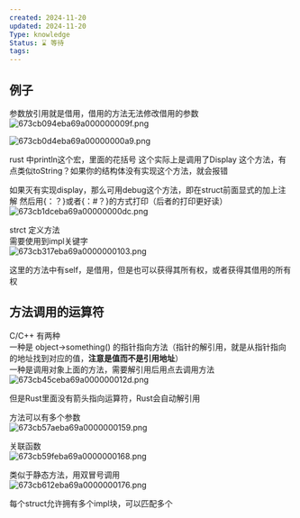 ```yaml
---
created: 2024-11-20
updated: 2024-11-20
Type: knowledge
Status: ⌛️ 等待
tags:
---
```

## 例子

参数放引用就是借用，借用的方法无法修改借用的参数  
![673cb094eba69a000000009f.png](https://obsidian-pic-1317906728.cos.ap-nanjing.myqcloud.com/obsidian/673cb094eba69a000000009f.png)
  
![673cb0d4eba69a00000000a9.png](https://obsidian-pic-1317906728.cos.ap-nanjing.myqcloud.com/obsidian/673cb0d4eba69a00000000a9.png)
  
rust 中println这个宏，里面的花括号 这个实际上是调用了Display 这个方法，有点类似toString？如果你的结构体没有实现这个方法，就会报错  
  
  
如果灭有实现display，那么可用debug这个方法，即在struct前面显式的加上注解 然后用{：？}或者{：#？}的方式打印（后者的打印更好读）  
![673cb1dceba69a00000000dc.png](https://obsidian-pic-1317906728.cos.ap-nanjing.myqcloud.com/obsidian/673cb1dceba69a00000000dc.png)
  
strct 定义方法  
需要使用到impl关键字  
![673cb317eba69a0000000103.png](https://obsidian-pic-1317906728.cos.ap-nanjing.myqcloud.com/obsidian/673cb317eba69a0000000103.png)
  
这里的方法中有self，是借用，但是也可以获得其所有权，或者获得其借用的所有权  
  
## 方法调用的运算符  
C/C++ 有两种  
一种是 object->something() 的指针指向方法（指针的解引用，就是从指针指向的地址找到对应的值，**注意是值而不是引用地址**）  
一种是调用对象上面的方法，需要解引用后用点去调用方法  
![673cb45ceba69a000000012d.png](https://obsidian-pic-1317906728.cos.ap-nanjing.myqcloud.com/obsidian/673cb45ceba69a000000012d.png)
  
但是Rust里面没有箭头指向运算符，Rust会自动解引用  
  
方法可以有多个参数  
![673cb57aeba69a0000000159.png](https://obsidian-pic-1317906728.cos.ap-nanjing.myqcloud.com/obsidian/673cb57aeba69a0000000159.png)
  
  
  
关联函数  
![673cb59feba69a0000000168.png](https://obsidian-pic-1317906728.cos.ap-nanjing.myqcloud.com/obsidian/673cb59feba69a0000000168.png)
  
类似于静态方法，用双冒号调用  
![673cb612eba69a0000000176.png](https://obsidian-pic-1317906728.cos.ap-nanjing.myqcloud.com/obsidian/673cb612eba69a0000000176.png)
  
每个struct允许拥有多个impl块，可以匹配多个